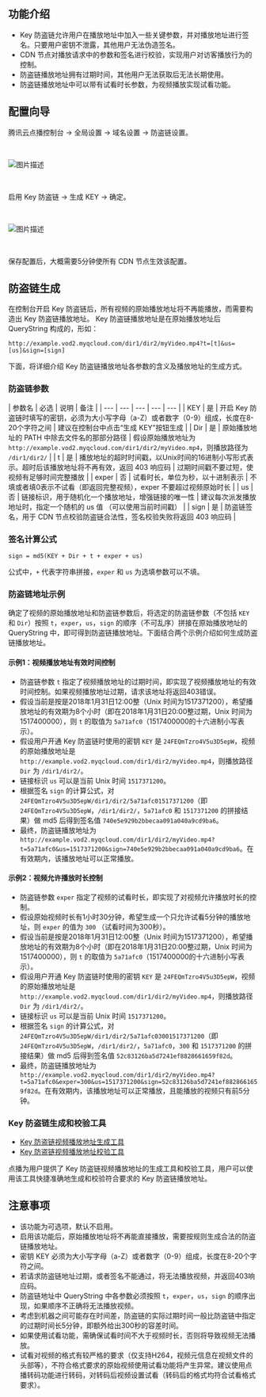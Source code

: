 ## 功能介绍
* Key 防盗链允许用户在播放地址中加入一些关键参数，并对播放地址进行签名。只要用户密钥不泄露，其他用户无法伪造签名。
* CDN 节点对播放请求中的参数和签名进行校验，实现用户对访客播放行为的控制。
* 防盗链播放地址拥有过期时间，其他用户无法获取后无法长期使用。
* 防盗链播放地址中可以带有试看时长参数，为视频播放实现试看功能。

## 配置向导
腾讯云点播控制台 -> 全局设置 -> 域名设置 -> 防盗链设置。

<br/>

![图片描述](https://mc.qcloudimg.com/static/img/cf5a076e57d3287852bf4ab3fe609bbe/image.png)

<br/>

启用 Key 防盗链 -> 生成 KEY -> 确定。

<br/>

![图片描述](https://mc.qcloudimg.com/static/img/12e25bcc2cd7dd87aec2067a5c2910a3/image.png)

<br/>

保存配置后，大概需要5分钟使所有 CDN 节点生效该配置。

## 防盗链生成
在控制台开启 Key 防盗链后，所有视频的原始播放地址将不再能播放，而需要构造出 Key 防盗链播放地址。
Key 防盗链播放地址是在原始播放地址后 QueryString 构成的，形如：
```
http://example.vod2.myqcloud.com/dir1/dir2/myVideo.mp4?t=[t]&us=[us]&sign=[sign]
```
下面，将详细介绍 Key 防盗链播放地址各参数的含义及播放地址的生成方式。

### 防盗链参数
| 参数名 | 必选 | 说明 | 备注 |
| --- | --- | --- | --- | --- |
| KEY | 是 | 开启 Key 防盗链时填写的密钥，必须为大小写字母（a-Z）或者数字（0-9）组成，长度在8-20个字符之间 | 建议在控制台中点击“生成 KEY”按钮生成 |
| Dir | 是 | 原始播放地址的 PATH 中除去文件名的那部分路径 | 假设原始播放地址为 `http://example.vod2.myqcloud.com/dir1/dir2/myVideo.mp4`，则播放路径为 `/dir1/dir2/`  |
| t |  是 | 播放地址的超时时间戳，以Unix时间的16进制小写形式表示。超时后该播放地址将不再有效，返回 403 响应码 | 过期时间戳不要过短，使视频有足够时间完整播放 |
| exper | 否 | 试看时长，单位为秒，以十进制表示 | 不填或者填0表示不试看（即返回完整视频），exper 不要超过视频原始时长 |
| us | 否 | 链接标识，用于随机化一个播放地址，增强链接的唯一性 | 建议每次派发播放地址时，指定一个随机的 us 值 （可以使用当前时间戳） |
| sign | 是 | 防盗链签名，用于 CDN 节点校验防盗链合法性，签名校验失败将返回 403 响应码 | 

### 签名计算公式
```
sign = md5(KEY + Dir + t + exper + us)
```
公式中，`+` 代表字符串拼接，`exper` 和  `us` 为选填参数可以不填。

### 防盗链地址示例
确定了视频的原始播放地址和防盗链参数后，将选定的防盗链参数（不包括 `KEY` 和 `Dir`）按照 `t`，`exper`，`us`，`sign` 的顺序（不可乱序）拼接在原始播放地址的 QueryString 中，即可得到防盗链播放地址。下面结合两个示例介绍如何生成防盗链播放地址。

#### 示例1：视频播放地址有效时间控制
* 防盗链参数 `t` 指定了视频播放地址的过期时间，即实现了视频播放地址的有效时间控制。如果视频播放地址过期，请求该地址将返回403错误。
* 假设当前是按是2018年1月31日12:00整（Unix 时间为1517371200），希望播放地址的有效期为8个小时（即在2018年1月31日20:00整过期，Unix 时间为1517400000），则 `t` 的取值为 `5a71afc0`（1517400000的十六进制小写表示）。
* 假设用户开通 Key 防盗链时使用的密钥 `KEY` 是 `24FEQmTzro4V5u3D5epW`，视频的原始播放地址是 `http://example.vod2.myqcloud.com/dir1/dir2/myVideo.mp4`，则播放路径 `Dir` 为  `/dir1/dir2/`。
* 链接标识 `us` 可以是当前 Unix 时间 `1517371200`。
* 根据签名 `sign` 的计算公式，对 `24FEQmTzro4V5u3D5epW/dir1/dir2/5a71afc01517371200`（即 `24FEQmTzro4V5u3D5epW`，`/dir1/dir2/`，`5a71afc0` 和 `1517371200` 的拼接结果）做 md5 后得到签名值 `740e5e929b2bbecaa091a040a9cd9ba6`。
* 最终，防盗链播放地址为 `http://example.vod2.myqcloud.com/dir1/dir2/myVideo.mp4?t=5a71afc0&us=1517371200&sign=740e5e929b2bbecaa091a040a9cd9ba6`。在有效期内，该播放地址可以正常播放。

#### 示例2：视频允许播放时长控制
* 防盗链参数 `exper` 指定了视频的试看时长，即实现了对视频允许播放时长的控制。
* 假设原始视频时长有1小时30分钟，希望生成一个只允许试看5分钟的播放地址，则 `exper` 的值为 `300` （试看时间为300秒）。
* 假设当前是按是2018年1月31日12:00整（Unix 时间为1517371200），希望播放地址的有效期为8个小时（即在2018年1月31日20:00整过期，Unix 时间为1517400000），则 `t` 的取值为 `5a71afc0`（1517400000的十六进制小写表示）。
* 假设用户开通 Key 防盗链时使用的密钥 `KEY` 是 `24FEQmTzro4V5u3D5epW`，视频的原始播放地址是 `http://example.vod2.myqcloud.com/dir1/dir2/myVideo.mp4`，则播放路径 `Dir` 为  `/dir1/dir2/`。
* 链接标识 `us` 可以是当前 Unix 时间 `1517371200`。
* 根据签名 `sign` 的计算公式，对 `24FEQmTzro4V5u3D5epW/dir1/dir2/5a71afc03001517371200`（即 `24FEQmTzro4V5u3D5epW`，`/dir1/dir2/`，`5a71afc0`，`300` 和 `1517371200` 的拼接结果）做 md5 后得到签名值 `52c83126ba5d7241ef8828661659f82d`。
* 最终，防盗链播放地址为 `http://example.vod2.myqcloud.com/dir1/dir2/myVideo.mp4?t=5a71afc0&exper=300&us=1517371200&sign=52c83126ba5d7241ef8828661659f82d`。在有效期内，该播放地址可以正常播放，且能播放的视频只有前5分钟。

### Key 防盗链生成和校验工具
* [Key 防盗链视频播放地址生成工具](https://video.qcloud.com/referer/gen_video_url.html)
* [Key 防盗链视频播放地址校验工具](https://video.qcloud.com/referer/check_sign.html)

点播为用户提供了 Key 防盗链视频播放地址的生成工具和校验工具，用户可以使用该工具快捷准确地生成和校验符合要求的 Key 防盗链播放地址。

## 注意事项
* 该功能为可选项，默认不启用。
* 启用该功能后，原始播放地址将不再能直接播放，需要按规则生成合法的防盗链播放地址。
* 密钥 KEY 必须为大小写字母（a-Z）或者数字（0-9）组成，长度在8-20个字符之间。
* 若请求防盗链地址过期，或者签名不能通过，将无法播放视频，并返回403响应码。
* 防盗链地址中 QueryString 中各参数必须按照 `t`，`exper`，`us`，`sign` 的顺序出现，如果顺序不正确将无法播放视频。
* 考虑到机器之间可能存在时间差，防盗链的实际过期时间一般比防盗链中指定的过期时间长5分钟，即额外给出300秒的容差时间。
* 如果使用试看功能，需确保试看时间不大于视频时长，否则将导致视频无法播放。
* 试看对视频的格式有较严格的要求（仅支持H264，视频元信息在视频文件的头部等），不符合格式要求的原始视频使用试看功能将产生异常。建议使用点播转码功能进行转码，对转码后视频设置试看（转码后的格式均符合试看格式要求）。